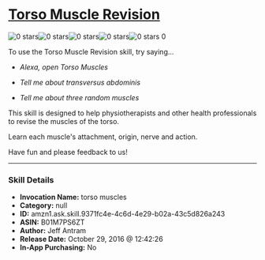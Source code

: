 # [Torso Muscle Revision](http://alexa.amazon.com/#skills/amzn1.ask.skill.9371fc4e-4c6d-4e29-b02a-43c5d826a243)
![0 stars](../../images/ic_star_border_black_18dp_1x.png)![0 stars](../../images/ic_star_border_black_18dp_1x.png)![0 stars](../../images/ic_star_border_black_18dp_1x.png)![0 stars](../../images/ic_star_border_black_18dp_1x.png)![0 stars](../../images/ic_star_border_black_18dp_1x.png) 0

To use the Torso Muscle Revision skill, try saying...

* *Alexa, open Torso Muscles*

* *Tell me about transversus abdominis*

* *Tell me about three random muscles*

This skill is designed to help physiotherapists and other health professionals to revise the muscles of the torso.

Learn each muscle's attachment, origin, nerve and action.

Have fun and please feedback to us!

***

### Skill Details

* **Invocation Name:** torso muscles
* **Category:** null
* **ID:** amzn1.ask.skill.9371fc4e-4c6d-4e29-b02a-43c5d826a243
* **ASIN:** B01M7PS6ZT
* **Author:** Jeff Antram
* **Release Date:** October 29, 2016 @ 12:42:26
* **In-App Purchasing:** No
